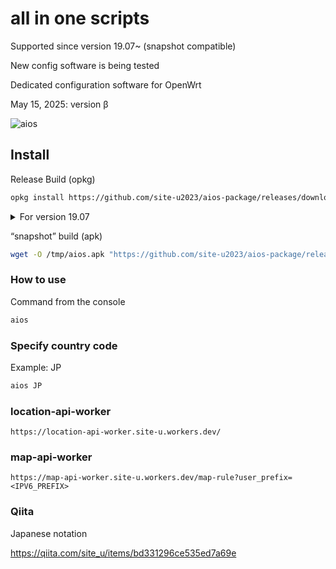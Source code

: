 # all in one scripts

Supported since version 19.07~ (snapshot compatible)

New config software is being tested

Dedicated configuration software for OpenWrt

May 15, 2025: version β

![aios](https://github.com/user-attachments/assets/5905387c-4117-48bd-afbf-eaacf70d1a1c)

## Install
Release Build (opkg)
```sh
opkg install https://github.com/site-u2023/aios-package/releases/download/ipk0.0/aios_all.ipk
```

<details><summary>For version 19.07</summary>

```sh
wget -O /tmp/aios_all.ipk "https://github.com/site-u2023/aios-package/releases/download/ipk0.0/aios_all.ipk"; opkg install /tmp/aios_all.ipk
```
---
</details>

“snapshot” build (apk)
```sh
wget -O /tmp/aios.apk "https://github.com/site-u2023/aios-package/releases/download/apk0.1/aios.apk"; apk add --allow-untrusted /tmp/aios.apk
```

### How to use
Command from the console
```sh
aios
```

### Specify country code
Example: JP
```sh
aios JP
```

### location-api-worker
```
https://location-api-worker.site-u.workers.dev/
```

### map-api-worker
```
https://map-api-worker.site-u.workers.dev/map-rule?user_prefix=<IPV6_PREFIX>
```

### Qiita
Japanese notation

https://qiita.com/site_u/items/bd331296ce535ed7a69e
